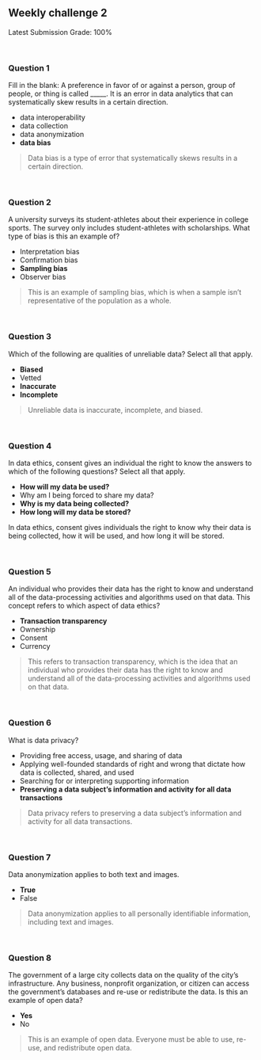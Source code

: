 ## Weekly challenge 2

Latest Submission Grade: 100%

&nbsp;

### Question 1

Fill in the blank: A preference in favor of or against a person, group of people, or thing is called _____. It is an error in data analytics that can systematically skew results in a certain direction.

* data interoperability
* data collection 
* data anonymization 
* **data bias**

> Data bias is a type of error that systematically skews results in a certain direction.

&nbsp;

### Question 2

A university surveys its student-athletes about their experience in college sports. The survey only includes student-athletes with scholarships. What type of bias is this an example of?

* Interpretation bias
* Confirmation bias
* **Sampling bias**
* Observer bias

> This is an example of sampling bias, which is when a sample isn’t representative of the population as a whole. 

&nbsp;

### Question 3

Which of the following are qualities of unreliable data? Select all that apply. 

* **Biased**
* Vetted
* **Inaccurate**
* **Incomplete**

> Unreliable data is inaccurate, incomplete, and biased.

&nbsp;

### Question 4

In data ethics, consent gives an individual the right to know the answers to which of the following questions? Select all that apply. 

* **How will my data be used?**
* Why am I being forced to share my data?
* **Why is my data being collected?**
* **How long will my data be stored?** 

In data ethics, consent gives individuals the right to know why their data is being collected, how it will be used, and how long it will be stored.

&nbsp;

### Question 5

An individual who provides their data has the right to know and understand all of the data-processing activities and algorithms used on that data. This concept refers to which aspect of data ethics?

* **Transaction transparency**
* Ownership 
* Consent 
* Currency 

> This refers to transaction transparency, which is the idea that an individual who provides their data has the right to know and understand all of the data-processing activities and algorithms used on that data.

&nbsp;

### Question 6

What is data privacy? 

* Providing free access, usage, and sharing of data
* Applying well-founded standards of right and wrong that dictate how data is collected, shared, and used
* Searching for or interpreting supporting information 
* **Preserving a data subject’s information and activity for all data transactions**

> Data privacy refers to preserving a data subject’s information and activity for all data transactions.

&nbsp;

### Question 7

Data anonymization applies to both text and images. 

* **True**
* False 

> Data anonymization applies to all personally identifiable information, including text and images. 

&nbsp;

### Question 8

The government of a large city collects data on the quality of the city’s infrastructure. Any business, nonprofit organization, or citizen can access the government’s databases and re-use or redistribute the data. Is this an example of open data? 

* **Yes**
* No

> This is an example of open data. Everyone must be able to use, re-use, and redistribute open data. 